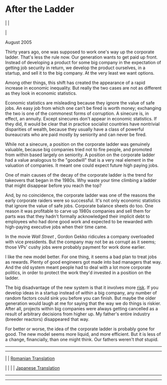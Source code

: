 # After the Ladder

| | [](index.html)  
  
|   
  
August 2005  
  
Thirty years ago, one was supposed to work one's way up the corporate ladder. That's less the rule now. Our generation wants to get paid up front. Instead of developing a product for some big company in the expectation of getting job security in return, we develop the product ourselves, in a startup, and sell it to the big company. At the very least we want options.  
  
Among other things, this shift has created the appearance of a rapid increase in economic inequality. But really the two cases are not as different as they look in economic statistics.  
  
Economic statistics are misleading because they ignore the value of safe jobs. An easy job from which one can't be fired is worth money; exchanging the two is one of the commonest forms of corruption. A sinecure is, in effect, an annuity. Except sinecures don't appear in economic statistics. If they did, it would be clear that in practice socialist countries have nontrivial disparities of wealth, because they usually have a class of powerful bureaucrats who are paid mostly by seniority and can never be fired.  
  
While not a sinecure, a position on the corporate ladder was genuinely valuable, because big companies tried not to fire people, and promoted from within based largely on seniority. A position on the corporate ladder had a value analogous to the "goodwill" that is a very real element in the valuation of companies. It meant one could expect future high paying jobs.  
  
One of main causes of the decay of the corporate ladder is the trend for takeovers that began in the 1980s. Why waste your time climbing a ladder that might disappear before you reach the top?  
  
And, by no coincidence, the corporate ladder was one of the reasons the early corporate raiders were so successful. It's not only economic statistics that ignore the value of safe jobs. Corporate balance sheets do too. One reason it was profitable to carve up 1980s companies and sell them for parts was that they hadn't formally acknowledged their implicit debt to employees who had done good work and expected to be rewarded with high-paying executive jobs when their time came.  
  
In the movie _Wall Street_ , Gordon Gekko ridicules a company overloaded with vice presidents. But the company may not be as corrupt as it seems; those VPs' cushy jobs were probably payment for work done earlier.  
  
I like the new model better. For one thing, it seems a bad plan to treat jobs as rewards. Plenty of good engineers got made into bad managers that way. And the old system meant people had to deal with a lot more corporate politics, in order to protect the work they'd invested in a position on the ladder.  
  
The big disadvantage of the new system is that it involves more [risk](inequality.html). If you develop ideas in a startup instead of within a big company, any number of random factors could sink you before you can finish. But maybe the older generation would laugh at me for saying that the way we do things is riskier. After all, projects within big companies were always getting cancelled as a result of arbitrary decisions from higher up. My father's entire industry (breeder reactors) disappeared that way.  
  
For better or worse, the idea of the corporate ladder is probably gone for good. The new model seems more liquid, and more efficient. But it is less of a change, financially, than one might think. Our fathers weren't _that_ stupid.  
  
  
  
  
  
---  
  
  
---  
| | [Romanian Translation](http://ro.goobix.com/pg/ladder/)  
  
| | | | [Japanese Translation](http://d.hatena.ne.jp/lionfan/20060111)  
  
  
  
  
  

* * *  
  
---
